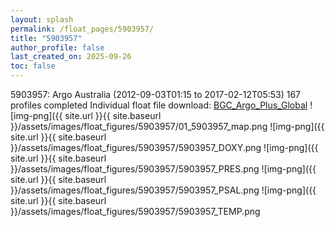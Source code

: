 ```yaml
---
layout: splash
permalink: /float_pages/5903957/
title: "5903957"
author_profile: false
last_created_on: 2025-09-26
toc: false
---
```

 
5903957: Argo Australia (2012-09-03T01:15 to 2017-02-12T05:53)
167 profiles completed
Individual float file download: [BGC_Argo_Plus_Global](https://ftp.soest.hawaii.edu/bgc_argo_plus/Individual_Floats/outliers_removed/5903957_Sprof_processed.nc)
![img-png]({{ site.url }}{{ site.baseurl }}/assets/images/float_figures/5903957/01_5903957_map.png
![img-png]({{ site.url }}{{ site.baseurl }}/assets/images/float_figures/5903957/5903957_DOXY.png
![img-png]({{ site.url }}{{ site.baseurl }}/assets/images/float_figures/5903957/5903957_PRES.png
![img-png]({{ site.url }}{{ site.baseurl }}/assets/images/float_figures/5903957/5903957_PSAL.png
![img-png]({{ site.url }}{{ site.baseurl }}/assets/images/float_figures/5903957/5903957_TEMP.png
